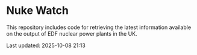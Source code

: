 # Nuke Watch

This repository includes code for retrieving the latest information available on the output of EDF nuclear power plants in the UK.

Last updated: 2025-10-08 21:13